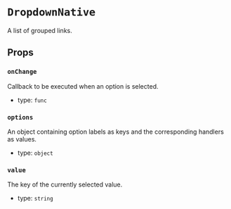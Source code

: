 `DropdownNative`
================

A list of grouped links.

Props
-----

### `onChange`

Callback to be executed when an option is selected.

- type: `func`


### `options`

An object containing option labels as keys and the corresponding
handlers as values.

- type: `object`


### `value`

The key of the currently selected value.

- type: `string`

